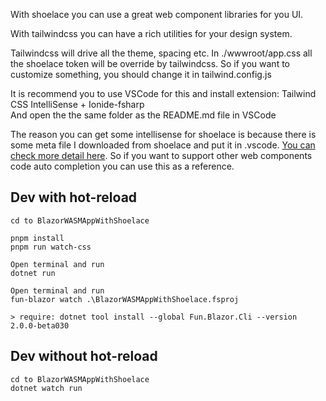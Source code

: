 With shoelace you can use a great web component libraries for you UI.

With tailwindcss you can have a rich utilities for your design system.


Tailwindcss will drive all the theme, spacing etc. In ./wwwroot/app.css all the shoelace token will be override by tailwindcss. So if you want to customize something, you should change it in tailwind.config.js


It is recommend you to use VSCode for this and install extension: Tailwind CSS IntelliSense + Ionide-fsharp \
And open the the same folder as the README.md file in VSCode 

The reason you can get some intellisense for shoelace is because there is some meta file I downloaded from shoelace and put it in .vscode. [You can check more detail here](https://shoelace.style/getting-started/usage?id=code-completion). So if you want to support other web components code auto completion you can use this as a reference.


## Dev with hot-reload

    cd to BlazorWASMAppWithShoelace

    pnpm install
    pnpm run watch-css

    Open terminal and run
    dotnet run

    Open terminal and run
    fun-blazor watch .\BlazorWASMAppWithShoelace.fsproj

    > require: dotnet tool install --global Fun.Blazor.Cli --version 2.0.0-beta030


## Dev without hot-reload

    cd to BlazorWASMAppWithShoelace
    dotnet watch run
